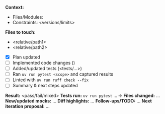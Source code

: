 <!-- PLAN_START -->
<!-- Section authored and revised for the entire module.
     Revise when new functionality is added to `src`.
     This section is version-controlled and checked in with filename `test.md`. -->
**Context:**
- Files/Modules: <paths>
- Constraints: <versions/limits> <!-- user-specified -->

**Files to touch:**
- <relative/path1>
- <relative/path2>
<!-- PLAN_END -->

<!-- CHECKLIST_START -->
<!-- Maintained by LLM to track progress in current iteration.
     Delete after all items are checked off. -->
- [x] Plan updated
- [ ] Implemented code changes (<files>)
- [ ] Added/updated tests (<tests/...>)
- [ ] Ran `uv run pytest <scope>` and captured results
- [ ] Linted with `uv run ruff check --fix`
- [ ] Summary & next steps updated
<!-- CHECKLIST_END -->

<!-- SUMMARY_START -->
<!-- Revised for each iteration. Replace irrelevant content, don’t append. -->
**Result:** <pass/fail/mixed>
**Tests run:** `uv run pytest …` → <numbers>
**Files changed:** …
**New/updated mocks:** …
**Diff highlights:** …
**Follow-ups/TODO:** …
**Next iteration proposal:** …
<!-- SUMMARY_END -->
